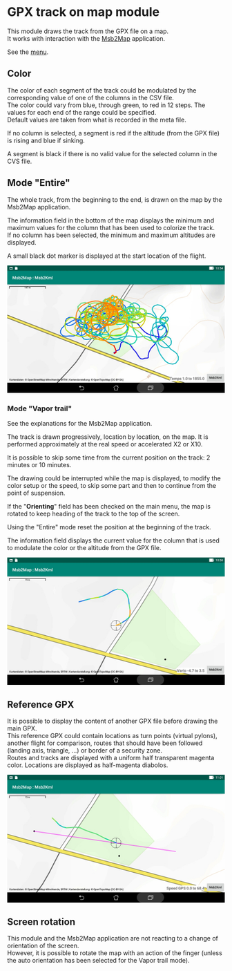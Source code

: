 # GPX track on map module

This module draws the track from the GPX file on a map.  
It works with interaction with the
[Msb2Map](https://github.com/msb2kml/Msb2Map) application.

See the [menu](Gallery/MenuVtrk.jpg).
  
## Color

The color of each segment of the track could be modulated by the
corresponding value of one of the columns in the CSV file.  
The color could vary from blue, through green, to red in 12 steps.
The values for each end of the range could be specified.  
Default values are taken from what is recorded in the meta file.

If no column is selected, a segment is red if the altitude (from the
GPX file) is rising and blue if sinking.

A segment is black if there is no valid value for the selected
column in the CVS file.

## Mode "Entire"

The whole track, from the beginning to the end, is drawn on
the map by the Msb2Map application.

The information field in the bottom of the map displays the minimum and
maximum values for the column that has been used to colorize the track.  
If no column has been selected, the minimum and maximum altitudes
are displayed.

A small black dot marker is displayed at the start location of the flight.

![screenshot](Gallery/FullTrack.jpg)

### Mode "Vapor trail"

See the explanations for the Msb2Map application.

The track is drawn progressively, location by location, on the map.
It is performed approximately at the real speed or accelerated
X2 or X10.

It is possible to skip some time from the current position on
the track: 2 minutes or 10 minutes.

The drawing could be interrupted while the map is displayed,
to modify the color setup or the speed, to skip some part and then
to continue from the point of suspension.

If the "**Orienting**" field has been checked on the main menu,
the map is rotated to keep heading of the track to the top
of the screen.

Using the "Entire" mode reset the position at the beginning of the track.

The information field displays the current value for the column
that is used to modulate the color or the altitude from the GPX file.

![screenshot](Gallery/VaporTrail.jpg)

## Reference GPX

It is possible to display the content of another GPX file
before drawing the main GPX.  
This reference GPX could contain locations as turn points (virtual pylons),
another flight for comparison,
routes  that should have been followed (landing axis, triangle, ...)
or border of a security zone.  
Routes and tracks are displayed with a uniform half transparent
magenta color. Locations are displayed as half-magenta diabolos.

![Landing](Gallery/Landing.jpg)

## Screen rotation

This module and the Msb2Map application are not reacting to a change
of orientation of the screen.  
However, it is possible to rotate the map with an action of the finger
(unless the auto orientation has been selected for the Vapor trail mode).




